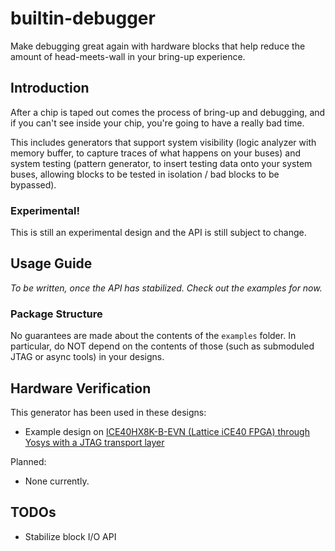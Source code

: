 # builtin-debugger
Make debugging great again with hardware blocks that help reduce the amount of head-meets-wall in your bring-up experience.

## Introduction
After a chip is taped out comes the process of bring-up and debugging, and if you can't see inside your chip, you're going to have a really bad time.

This includes generators that support system visibility (logic analyzer with memory buffer, to capture traces of what happens on your buses) and system testing (pattern generator, to insert testing data onto your system buses, allowing blocks to be tested in isolation / bad blocks to be bypassed).

### Experimental!
This is still an experimental design and the API is still subject to change.

## Usage Guide
*To be written, once the API has stabilized. Check out the examples for now.*

### Package Structure
No guarantees are made about the contents of the `examples` folder. In particular, do NOT depend on the contents of those (such as submoduled JTAG or async tools) in your designs.

## Hardware Verification
This generator has been used in these designs:
- Example design on [ICE40HX8K-B-EVN (Lattice iCE40 FPGA) through Yosys with a JTAG transport layer](examples/ice40hx8k-yosys)

Planned:
- None currently.

## TODOs

- Stabilize block I/O API